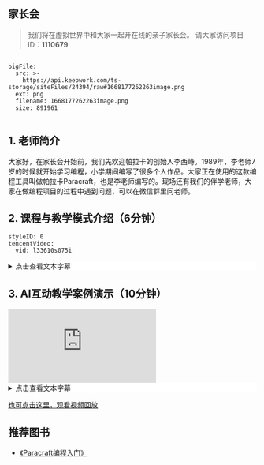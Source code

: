 ## 家长会

> 我们将在虚拟世界中和大家一起开在线的亲子家长会。
请大家访问项目ID：**1110679**


```@BigFile

bigFile:
  src: >-
    https://api.keepwork.com/ts-storage/siteFiles/24394/raw#1668177262263image.png
  ext: png
  filename: 1668177262263image.png
  size: 891961
          
```
## 1. 老师简介
大家好，在家长会开始前，我们先欢迎帕拉卡的创始人李西峙。1989年，李老师7岁的时候就开始学习编程，小学期间编写了很多个人作品。大家正在使用的这款编程工具叫做帕拉卡Paracraft，也是李老师编写的。现场还有我们的伴学老师，大家在做编程项目的过程中遇到问题，可以在微信群里问老师。

## 2. 课程与教学模式介绍（6分钟）

```@TencentVideo
styleID: 0
tencentVideo:
  vid: l33610s075i

```

<details style="background-color:white">
  <summary>点击查看文本字幕</summary><p>

> 先来思考一个问题，大家觉得我们**人类的大脑中有什么**？

有些同学很厉害，说大脑中有神经细胞。大家再想想这些细胞中存储了什么信息？其实，我们脑海中是有**记忆**的，很多很多的记忆。那记忆又是什么呢？其实记忆就是**动画**。大家正在看到的我的演讲，就在你们每个人头脑中留下了一段记忆，也留下了一段动画。说不定，某个晚上你还会梦见它。

除了动画和记忆，我们大脑中还有一种神奇的能量，叫做思维。思维是做什么的呢？它是用来**控制动画的，控制我们头脑中的记忆**，包括情绪。计算机和大脑很像，编写程序前，我们首先要创造场景和动画，然后用代码去控制动画，就像用思维控制记忆一样。 

帕拉卡与传统的编程课不同，我们重视完整的项目制作，也就是动画和编程我们都要学。如果我们脑海中只有思维，没有记忆，我们将没有创造力。创造立体的场景和动画，不仅可以培养孩子的空间智能，也是一切编程项目的基础。

学习编程，就是要完成一个又一个的项目。帕拉卡课程中的项目都不是简单的项目，我们使用AI互动教学系统，手把手的教孩子完成软件操作。但是真正的编程，需要孩子们自己去大量的练习、克服各种困难，将项目越做越好。我曾见过有些同学用1周、1个月甚至1年去完成一个项目，但是最终的作品往往比我们课堂上教的同名项目复杂数十倍。 

对家长，我们想说，帕拉卡的服务不只是课上的1小时，而是课后几十上百倍的业余时间。数据显示，小学生每天看手机等屏幕的时间是3小时，青年人是每天5-9小时。如果孩子能够对帕拉卡保持兴趣，并用电脑进行创造，其实是真正解决了手机等引起的社会矛盾。家长应该大胆的让孩子长时间的使用帕拉卡去创造。

同时帕拉卡也进入了2022年中国教育部发布的《信息科技》的课标解读。 帕拉卡是符合中国科教兴国大战略的可以自主学习的创作工具。


</p></details>



## 3. AI互动教学案例演示（10分钟）

<div class="aspect-ratio">
  <iframe src="https://macros.keepwork.com/?projectId=1110679&capture=[1,2,3,4,5,6]"   frameborder="0" allowfullscreen="true"></iframe>
</div>

<details style="background-color:white">
  <summary>点击查看文本字幕</summary><p>
  
大家先看下我们周围的虚拟环境，我带大家简单参观下，这个虚拟的阶梯教室是如何创建出来的。 

先来看看这里的坐垫，这些坐垫是用方块搭建出来的，缩小后可以作为模型批量放入场景中。鼠标移动到坐垫上，按住鼠标左键不要松手同时移动鼠标可以拖动它；右键点击可以编辑。大家看，这里有黑色和白色2种坐垫，像这样拖动就可以完成简单的五子棋游戏了。五子棋也是我们课程的项目之一。 

我们再来看这里的蓝色方块，它叫做代码方块，里面包含了控制3D世界的逻辑。例如，如果我们点击坐垫，会自动瞬移并面向大屏幕坐下。 这个逻辑的代码就写在这个代码方块中，我们提供图块和文本2种编程方式，点击上方按钮可以切换。 

再来看下我们上方的标语，右键点击第一个告示牌就可以编辑它，它是使用HTML语言完成的。互联网网页中的所有图片、文字都是用这种方式书写的。同样我们可以用图形化或文本的方式在paracraft中学习HTML语言。 

大家注意到我面前的这个笔记本电脑了么？点击它，可以打开一个控制面板，我可以切换白天和黑夜，并且所有联网的同学都会受到影响。同样这些按钮和逻辑也是用HTML和代码完成的。在帕拉卡中，别人的作品就是最好的老师，你可以点击旁边的代码方块，看看作者是如何实现这个控制逻辑的。当然看不懂没有关系，学习编程和学习中文很像，你需要阅读大量你看不懂的文字，然后慢慢接受并理解它们。 

对了，这里的灯是可以点击的，右键点击它。我们发现当对象被点击时，会发送一个消息。输入、过程、输出其实时所有程序逻辑的基础，等你阅读大量别人的代码后，会逐渐理解这点。

最后这个黑色的是电影方块，右键可以打开它。你可以用电影方块制作动画片，最后再用代码去控制何时播放它们。在这个学期的最后，老师还会在这里给优秀的学生作品颁奖。今天老师将第一个奖励颁给台下的一位同学。

## 总结
帕拉卡的在线课程都可以在手机微信上直接互动学习。我们希望能够让家长最低成本、最高效的了解我们的课程、甚至部分家长会一起学习，每天只需5分钟。但是，真正学会编程，需要在电脑上进行大量的练习。很多家长不理解这点，认为孩子沉迷帕拉卡，限制了孩子用电脑的时间, 这是不对的。

我们建议家长要敢于让孩子自己探索、学习、创造。编程的学习覆盖了英语、数学、物理、语文等很多学科，孩子不仅可以掌握自主学习的方法，也可以找到学习跨学科知识的动力。帕拉卡是面向全学科素质教育的创作工具。通过一个个的项目，学生懂得学以致用，还可以参加各种比赛，建立自信。

</p></details>
  
[也可点击这里，观看视频回放](https://v.qq.com/x/page/r3362ew8wo9.html)

## 推荐图书

- [《Paracraft编程入门》](https://keepwork.com/official/docs/references/books)
